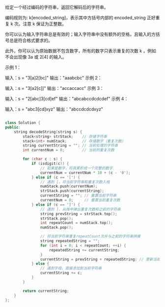 给定一个经过编码的字符串，返回它解码后的字符串。

编码规则为: k[encoded_string]，表示其中方括号内部的 encoded_string 正好重复 k 次。注意 k 保证为正整数。

你可以认为输入字符串总是有效的；输入字符串中没有额外的空格，且输入的方括号总是符合格式要求的。

此外，你可以认为原始数据不包含数字，所有的数字只表示重复的次数 k ，例如不会出现像 3a 或 2[4] 的输入。

示例 1：

输入：s = "3[a]2[bc]"
输出："aaabcbc"
示例 2：

输入：s = "3[a2[c]]"
输出："accaccacc"
示例 3：

输入：s = "2[abc]3[cd]ef"
输出："abcabccdcdcdef"
示例 4：

输入：s = "abc3[cd]xyz"
输出："abccdcdcdxyz"

``` cpp

class Solution {
public:
    string decodeString(string s) {
        stack<string> strStack;    // 存储字符串
        stack<int> numStack;       // 存储数字（重复次数）
        string currentString = ""; // 当前处理的字符串
        int currentNum = 0;        // 当前的重复次数

        for (char c : s) {
            if (isdigit(c)) {
                // 如果是数字，将其累积成一个完整的数字
                currentNum = currentNum * 10 + (c - '0');
            } else if (c == '[') {
                // 遇到 [，将当前字符串和重复次数入栈
                numStack.push(currentNum);
                strStack.push(currentString);
                currentString = ""; // 重置当前字符串
                currentNum = 0;     // 重置当前重复次数
            } else if (c == ']') {
                // 遇到 ]，从栈中弹出重复次数和之前的字符串
                string prevString = strStack.top();
                strStack.pop();
                int repeatCount = numStack.top();
                numStack.pop();

                // 将当前字符串重复repeatCount次并与之前的字符串拼接
                string repeatedString = "";
                for (int i = 0; i < repeatCount; ++i) {
                    repeatedString += currentString;
                }
                currentString = prevString + repeatedString; // 更新当前字符串
            } else {
                // 遇到字母，直接添加到当前字符串
                currentString += c;
            }
        }

        return currentString;
    }
};
```
